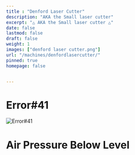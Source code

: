 ```yaml
---
title : "Denford Laser Cutter"
description: "AKA the Small laser cutter"
excerpt: "△ AKA the Small laser cutter △"
date: false
lastmod: false
draft: false
weight: 1
images: ["denford laser cutter.png"]
url: "/machines/denfordlasercutter/"
pinned: true
homepage: false


---
```

# Error#41

![Error#41](error41.png "Error#41: Erroneous Fixture Height")

# Air Pressure Below Level

